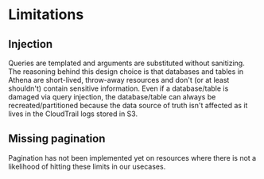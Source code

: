 # Limitations

## Injection

Queries are templated and arguments are substituted without sanitizing. The reasoning behind this design choice is that
databases and tables in Athena are short-lived, throw-away resources and don't (or at least shouldn't) contain sensitive
information. Even if a database/table is damaged via query injection, the database/table can always be
recreated/partitioned because the data source of truth isn't affected as it lives in the CloudTrail logs stored in S3.

## Missing pagination

Pagination has not been implemented yet on resources where there is not a likelihood of hitting these limits in our usecases. 
